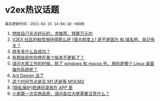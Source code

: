 # v2ex热议话题

`最后更新时间：2021-02-15 14:04:10 +0800`

1. [想给自己买点好玩的，求推荐，预算万元内](https://www.v2ex.com/t/753313)
1. [V2EX 社区的粘性保持得那么好 [很大程度上] 是不是因为 和 域名短、易记有关？](https://www.v2ex.com/t/753340)
1. [拼多多什么会成功？](https://www.v2ex.com/t/753323)
1. [有那些软件你停在某个版本不更新了？](https://www.v2ex.com/t/753273)
1. [请问大家工作的时候，除了 windows 和 macos 外，用的是哪个 Linux 桌面操作系统呢？](https://www.v2ex.com/t/753283)
1. [Ant Design 没了](https://www.v2ex.com/t/753353)
1. [这个时间节点是买 M1 还是等 M1X/M2](https://www.v2ex.com/t/753345)
1. [[隐私保护]把通讯录放在 APP 里](https://www.v2ex.com/t/753293)
1. [小弟第一次买商品房，请问各位大佬需要注意什么？](https://www.v2ex.com/t/753324)

